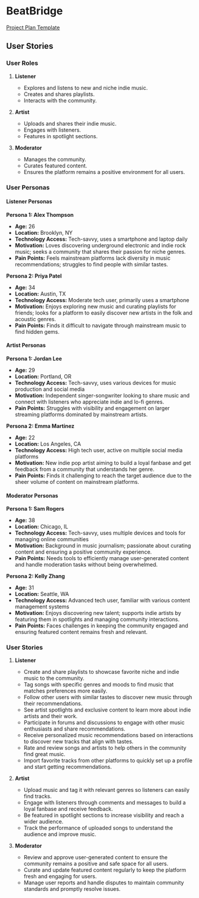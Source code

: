 # BeatBridge

[Project Plan Template](https://docs.google.com/document/d/10cL8o_V6EtRxv_PyMGpTZMFerzGj634xrdXnpgyzLd8/edit)

## User Stories

### User Roles

1. **Listener**
   - Explores and listens to new and niche indie music.
   - Creates and shares playlists.
   - Interacts with the community.

2. **Artist**
   - Uploads and shares their indie music.
   - Engages with listeners.
   - Features in spotlight sections.

3. **Moderator**
   - Manages the community.
   - Curates featured content.
   - Ensures the platform remains a positive environment for all users.

### User Personas

#### Listener Personas

**Persona 1: Alex Thompson**
- **Age:** 26
- **Location:** Brooklyn, NY
- **Technology Access:** Tech-savvy, uses a smartphone and laptop daily
- **Motivation:** Loves discovering underground electronic and indie rock music; seeks a community that shares their passion for niche genres.
- **Pain Points:** Feels mainstream platforms lack diversity in music recommendations; struggles to find people with similar tastes.

**Persona 2: Priya Patel**
- **Age:** 34
- **Location:** Austin, TX
- **Technology Access:** Moderate tech user, primarily uses a smartphone
- **Motivation:** Enjoys exploring new music and curating playlists for friends; looks for a platform to easily discover new artists in the folk and acoustic genres.
- **Pain Points:** Finds it difficult to navigate through mainstream music to find hidden gems.

#### Artist Personas

**Persona 1: Jordan Lee**
- **Age:** 29
- **Location:** Portland, OR
- **Technology Access:** Tech-savvy, uses various devices for music production and social media
- **Motivation:** Independent singer-songwriter looking to share music and connect with listeners who appreciate indie and lo-fi genres.
- **Pain Points:** Struggles with visibility and engagement on larger streaming platforms dominated by mainstream artists.

**Persona 2: Emma Martinez**
- **Age:** 22
- **Location:** Los Angeles, CA
- **Technology Access:** High tech user, active on multiple social media platforms
- **Motivation:** New indie pop artist aiming to build a loyal fanbase and get feedback from a community that understands her genre.
- **Pain Points:** Finds it challenging to reach the target audience due to the sheer volume of content on mainstream platforms.

#### Moderator Personas

**Persona 1: Sam Rogers**
- **Age:** 38
- **Location:** Chicago, IL
- **Technology Access:** Tech-savvy, uses multiple devices and tools for managing online communities
- **Motivation:** Background in music journalism; passionate about curating content and ensuring a positive community experience.
- **Pain Points:** Needs tools to efficiently manage user-generated content and handle moderation tasks without being overwhelmed.

**Persona 2: Kelly Zhang**
- **Age:** 31
- **Location:** Seattle, WA
- **Technology Access:** Advanced tech user, familiar with various content management systems
- **Motivation:** Enjoys discovering new talent; supports indie artists by featuring them in spotlights and managing community interactions.
- **Pain Points:** Faces challenges in keeping the community engaged and ensuring featured content remains fresh and relevant.

### User Stories

1. **Listener**
   - Create and share playlists to showcase favorite niche and indie music to the community.
   - Tag songs with specific genres and moods to find music that matches preferences more easily.
   - Follow other users with similar tastes to discover new music through their recommendations.
   - See artist spotlights and exclusive content to learn more about indie artists and their work.
   - Participate in forums and discussions to engage with other music enthusiasts and share recommendations.
   - Receive personalized music recommendations based on interactions to discover new tracks that align with tastes.
   - Rate and review songs and artists to help others in the community find great music.
   - Import favorite tracks from other platforms to quickly set up a profile and start getting recommendations.

2. **Artist**
   - Upload music and tag it with relevant genres so listeners can easily find tracks.
   - Engage with listeners through comments and messages to build a loyal fanbase and receive feedback.
   - Be featured in spotlight sections to increase visibility and reach a wider audience.
   - Track the performance of uploaded songs to understand the audience and improve music.

3. **Moderator**
   - Review and approve user-generated content to ensure the community remains a positive and safe space for all users.
   - Curate and update featured content regularly to keep the platform fresh and engaging for users.
   - Manage user reports and handle disputes to maintain community standards and promptly resolve issues.
